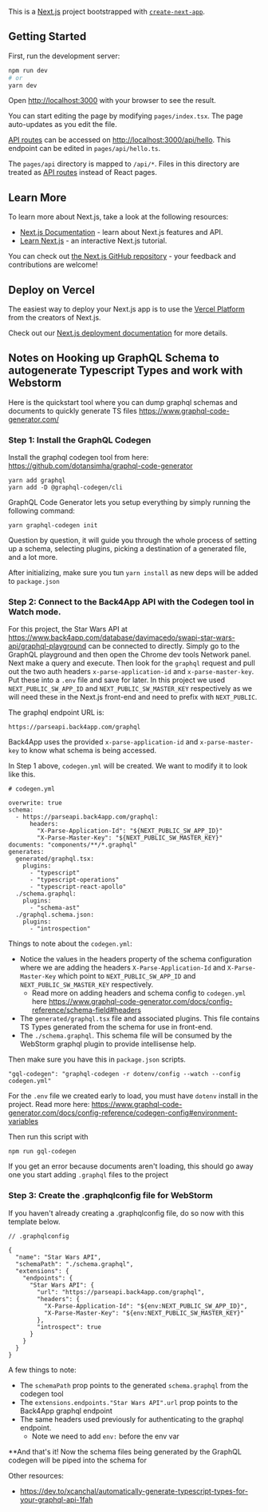 This is a [Next.js](https://nextjs.org/) project bootstrapped with [`create-next-app`](https://github.com/vercel/next.js/tree/canary/packages/create-next-app).

## Getting Started

First, run the development server:

```bash
npm run dev
# or
yarn dev
```

Open [http://localhost:3000](http://localhost:3000) with your browser to see the result.

You can start editing the page by modifying `pages/index.tsx`. The page auto-updates as you edit the file.

[API routes](https://nextjs.org/docs/api-routes/introduction) can be accessed on [http://localhost:3000/api/hello](http://localhost:3000/api/hello). This endpoint can be edited in `pages/api/hello.ts`.

The `pages/api` directory is mapped to `/api/*`. Files in this directory are treated as [API routes](https://nextjs.org/docs/api-routes/introduction) instead of React pages.

## Learn More

To learn more about Next.js, take a look at the following resources:

- [Next.js Documentation](https://nextjs.org/docs) - learn about Next.js features and API.
- [Learn Next.js](https://nextjs.org/learn) - an interactive Next.js tutorial.

You can check out [the Next.js GitHub repository](https://github.com/vercel/next.js/) - your feedback and contributions are welcome!

## Deploy on Vercel

The easiest way to deploy your Next.js app is to use the [Vercel Platform](https://vercel.com/new?utm_medium=default-template&filter=next.js&utm_source=create-next-app&utm_campaign=create-next-app-readme) from the creators of Next.js.

Check out our [Next.js deployment documentation](https://nextjs.org/docs/deployment) for more details.

## Notes on Hooking up GraphQL Schema to autogenerate Typescript Types and work with Webstorm
Here is the quickstart tool where you can dump graphql schemas and documents to quickly generate TS files
https://www.graphql-code-generator.com/

### Step 1: Install the GraphQL Codegen
Install the graphql codegen tool from here: https://github.com/dotansimha/graphql-code-generator
```
yarn add graphql
yarn add -D @graphql-codegen/cli
```
GraphQL Code Generator lets you setup everything by simply running the following command:
```
yarn graphql-codegen init
```
Question by question, it will guide you through the whole process of setting up a schema, selecting plugins, picking a destination of a generated file, and a lot more.

After initializing, make sure you tun `yarn install` as new deps will be added to `package.json` 

### Step 2: Connect to the Back4App API with the Codegen tool in Watch mode.
For this project, the Star Wars API at https://www.back4app.com/database/davimacedo/swapi-star-wars-api/graphql-playground
can be connected to directly. Simply go to the GraphQL playground and then open the Chrome dev tools Network panel. 
Next make a query and execute. Then look for the `graphql` request and pull out the two auth headers `x-parse-application-id` and 
`x-parse-master-key`. Put these into a `.env` file and save for later. In this project we used `NEXT_PUBLIC_SW_APP_ID` and `NEXT_PUBLIC_SW_MASTER_KEY`
respectively as we will need these in the Next.js front-end and need to prefix with `NEXT_PUBLIC`. 

The graphql endpoint URL is:
```
https://parseapi.back4app.com/graphql
```
Back4App uses the provided `x-parse-application-id` and `x-parse-master-key` to know what schema is being accessed.

In Step 1 above, `codegen.yml` will be created. We want to modify it to look like this.
```
# codegen.yml

overwrite: true
schema:
  - https://parseapi.back4app.com/graphql:
      headers:
        "X-Parse-Application-Id": "${NEXT_PUBLIC_SW_APP_ID}"
        "X-Parse-Master-Key": "${NEXT_PUBLIC_SW_MASTER_KEY}"
documents: "components/**/*.graphql"
generates:
  generated/graphql.tsx:
    plugins:
      - "typescript"
      - "typescript-operations"
      - "typescript-react-apollo"
  ./schema.graphql:
    plugins:
      - "schema-ast"
  ./graphql.schema.json:
    plugins:
      - "introspection"
```
Things to note about the `codegen.yml`:
- Notice the values in the headers property of the schema configuration where we are adding the headers `X-Parse-Application-Id` and `X-Parse-Master-Key` which point to `NEXT_PUBLIC_SW_APP_ID` and `NEXT_PUBLIC_SW_MASTER_KEY` respectively.
  - Read more on adding headers and schema config to `codegen.yml` here https://www.graphql-code-generator.com/docs/config-reference/schema-field#headers
- The `generated/graphql.tsx` file and associated plugins. This file contains TS Types generated from the schema for use in front-end.
- The `./schema.graphql`. This schema file will be consumed by the WebStorm graphql plugin to provide intellisense help.

Then make sure you have this in `package.json` scripts.
```
"gql-codegen": "graphql-codegen -r dotenv/config --watch --config codegen.yml"
```

For the `.env` file we created early to load, you must have `dotenv` install in the project. Read more here: https://www.graphql-code-generator.com/docs/config-reference/codegen-config#environment-variables

Then run this script with 
```
npm run gql-codegen
```
If you get an error because documents aren't loading, this should go away one you start adding `.graphql` files to the project



### Step 3: Create the .graphqlconfig file for WebStorm
If you haven't already creating a .graphqlconfig file, do so now with this template below.
```
// .graphqlconfig

{
  "name": "Star Wars API",
  "schemaPath": "./schema.graphql",
  "extensions": {
    "endpoints": {
      "Star Wars API": {
        "url": "https://parseapi.back4app.com/graphql",
        "headers": {
          "X-Parse-Application-Id": "${env:NEXT_PUBLIC_SW_APP_ID}",
          "X-Parse-Master-Key": "${env:NEXT_PUBLIC_SW_MASTER_KEY}"
        },
        "introspect": true
      }
    }
  }
}
```
A few things to note:
- The `schemaPath` prop points to the generated `schema.graphql` from the codegen tool
- The `extensions.endpoints."Star Wars API".url` prop points to the Back4App graphql endpoint
- The same headers used previously for authenticating to the graphql endpoint.
  - Note we need to add `env:` before the env var


**And that's it! Now the schema files being generated by the GraphQL codegen will be piped into the schema for 


Other resources:
- https://dev.to/xcanchal/automatically-generate-typescript-types-for-your-graphql-api-1fah
